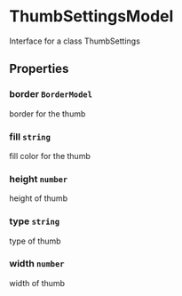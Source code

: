 # ThumbSettingsModel

Interface for a class ThumbSettings

## Properties

### border `BorderModel`

border for the thumb

### fill `string`

fill color for the thumb

### height `number`

height of thumb

### type `string`

type of thumb

### width `number`

width of thumb
